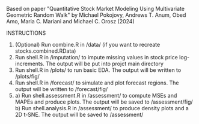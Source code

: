 Based on paper "Quantitative Stock Market Modeling Using Multivariate Geometric Random Walk"
by Michael Pokojovy, Andrews T. Anum, Obed Amo, Maria C. Mariani and Michael C. Orosz (2024)

INSTRUCTIONS
1) (Optional) Run combine.R in /data/ (if you want to recreate stocks.combined.RData)
2) Run shell.R in /imputation/ to impute missing values in stock price log-increments.
   The output will be put into projct main directory
3) Run shell.R in /plots/ to run basic EDA. The output will be written to /plots/fig/
4) Run shell.R in /forecast/ to simulate and plot forecast regions.
   The output will be written to /forecast/fig/
5) a) Run shell.assessment.R in /assessment/ to compute MSEs and MAPEs and produce plots.
   The output will be saved to /assessment/fig/
   b) Run shell.analysis.R in /assessment/ to produce density plots and a 2D t-SNE.
   The output will be saved to /assessment/
